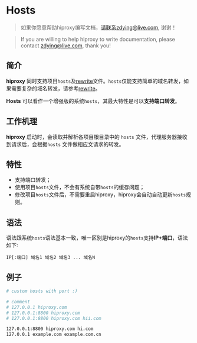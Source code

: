 # Hosts
> 如果你愿意帮助hiproxy编写文档，请联系zdying@live.com, 谢谢！

> If you are willing to help hiproxy to write documentation, please contact zdying@live.com, thank you!

## 简介
**hiproxy** 同时支持项目`hosts`及[rewrite][rewrite]文件。`hosts`仅能支持简单的域名转发，如果需要复杂的域名转发，请参考[rewrite][rewrite]。

**Hosts** 可以看作一个增强版的系统`hosts`，其最大特性是可以**支持端口转发**。


## 工作机理
**hiproxy** 启动时，会读取并解析各项目根目录中的 `hosts` 文件，代理服务器接收到请求后，会根据`hosts` 文件做相应文请求的转发。 


## 特性
* 支持端口转发；
* 使用项目`hosts`文件，不会有系统自带`hosts`的缓存问题；
* 修改项目`hosts`文件后，不需要重启hiproxy，hiproxy会自动自动更新`hosts`规则。

## 语法 

语法跟系统`hosts`语法基本一致，唯一区别是hiproxy的`hosts`支持**IP+端口**，语法如下:

```
IP[:端口] 域名1 域名2 域名3 ... 域名N
```

## 例子 

```bash
# custom hosts with port :)

# comment
# 127.0.0.1 hiproxy.com
# 127.0.0.1:8800 hiproxy.com
# 127.0.0.1:8800 hiproxy.com hii.com

127.0.0.1:8800 hiproxy.com hi.com
127.0.0.1 example.com example.com.cn
```


[rewrite]: https://github.com/hiproxy/hiproxy/blob/master/docs/configuration/rewrite.md

